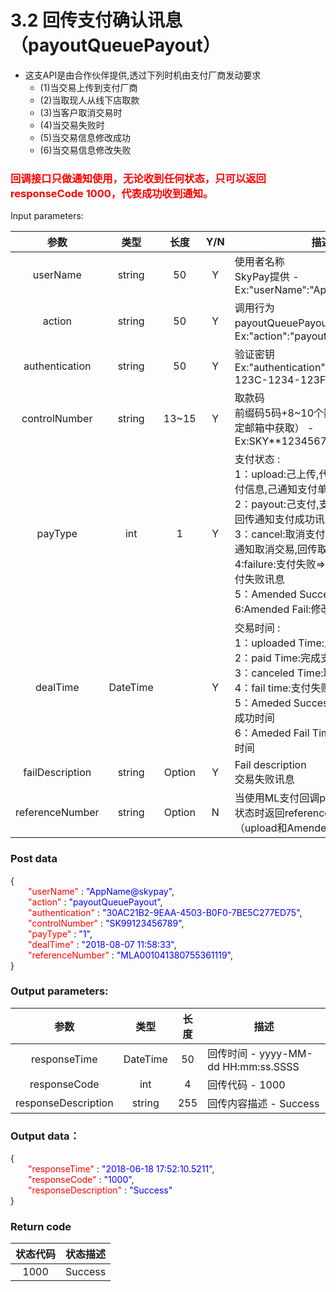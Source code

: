 # 3.2    回传支付确认讯息（payoutQueuePayout）
- 这支API是由合作伙伴提供,透过下列时机由支付厂商发动要求
    - (1)当交易上传到支付厂商
    - (2)当取现人从线下店取款
    - (3)当客户取消交易时
    - (4)当交易失败时
    - (5)当交易信息修改成功
    - (6)当交易信息修改失败
### <font color = red>回调接口只做通知使用，无论收到任何状态，只可以返回responseCode 1000，代表成功收到通知。</font>
Input parameters:

| 参数                        |    类型     | 长度   |Y/N |描述|
| :-------------------------: | :-----------: |:-----:|:---:|--------------------------------|   
|userName |string|50|Y|使用者名称<br>   SkyPay提供 - Ex:"userName":"AppName@skypay"|
|action|string|50|Y|调用行为<br>payoutQueuePayout(固定参数值) - Ex:"action":"payoutQueuePayout"|
|authentication   |string |50|Y|验证密钥<br>Ex:"authentication":"E1234567-123C-1234-123F-A12345670"|
|controlNumber  |string|13~15|Y|取款码<br>   前缀码5码+8~10个数字（前缀码在绑定邮箱中获取） - Ex:SKY**12345678|
|payType  |int|1|Y |支付状态 :<br>  1：upload:己上传,代表交易数据之支付信息,己通知支付单位 <br> 2：payout:己支付,支付单位完成付款,回传通知支付成功讯息 <br> 3：cancel:取消支付,未支付,合作伙伴通知取消交易,回传取消交易成功 <br> 4:failure:支付失败=>支付时错误,回传支付失败讯息 <br> 5：Amended Success:修改资料成功 <br> 6:Amended Fail:修改资料失败|
|dealTime  |DateTime||Y|交易时间 :<br> 1：uploaded Time:上传时间 <br> 2：paid Time:完成支付时 <br> 3：canceled Time:取消交易时间 <br> 4：fail time:支付失败时间 <br> 5：Ameded Success Time:修改资料成功时间 <br> 6：Ameded Fail Time:修改资料失败时间|
|failDescription |string |Option|Y|Fail description <br> 交易失败讯息|
|referenceNumber|string|Option|N|当使用ML支付回调payType为1和5的状态时返回referenceNumber（upload和Amended Success）|
### Post data
{<br>
    <font color=red>&ensp;&ensp;&ensp;&ensp;"userName"</font> : <font color=blue>"AppName@skypay"</font>,<br>
    <font color=red>&ensp;&ensp;&ensp;&ensp;"action"</font> : <font color=blue>"payoutQueuePayout"</font>,<br>
    <font color=red>&ensp;&ensp;&ensp;&ensp;"authentication"</font> : <font color=blue>"30AC21B2-9EAA-4503-B0F0-7BE5C277ED75"</font>,<br>
    <font color=red>&ensp;&ensp;&ensp;&ensp;"controlNumber"</font> : <font color=blue>"SK99123456789"</font>,<br>
    <font color=red>&ensp;&ensp;&ensp;&ensp;"payType"</font> : <font color=blue>"1"</font>,<br>
    <font color=red>&ensp;&ensp;&ensp;&ensp;"dealTime"</font> : <font color=blue>"2018-08-07 11:58:33"</font>,<br>
    <font color=red>&ensp;&ensp;&ensp;&ensp;"referenceNumber"</font> : <font color=blue>"MLA001041380755361119"</font>,<br>
}

### Output parameters:
| 参数                        |    类型     | 长度    |描述|
| :-------------------------: | :-----------: |:-----:|--------------------------------|   
|responseTime  |DateTime|50|回传时间  -  yyyy-MM-dd HH:mm:ss.SSSS|
|responseCode  |int|4|回传代码  -  1000|
|responseDescription  |string|255|回传内容描述  -  Success|
### Output data：
{<br>
    <font color=red>&ensp;&ensp;&ensp;&ensp;"responseTime"</font> : <font color=blue>"2018-06-18 17:52:10.5211"</font>,<br>
    <font color=red>&ensp;&ensp;&ensp;&ensp;"responseCode"</font> : <font color=blue>"1000"</font>,<br>
    <font color=red>&ensp;&ensp;&ensp;&ensp;"responseDescription"</font> : <font color=blue>"Success"</font><br>
}

### Return code

| 状态代码                        |   状态描述    | 
| :-------------------------: | :----------- |
|1000|Success|